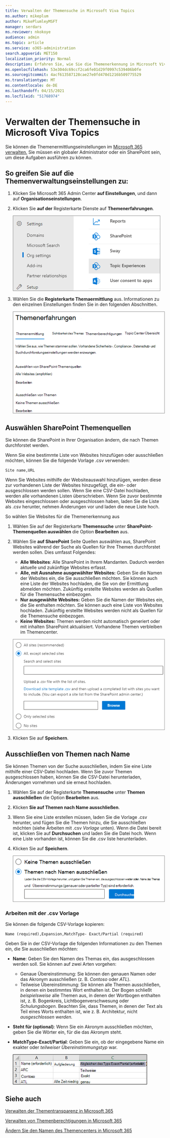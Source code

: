 ```yaml
---
title: Verwalten der Themensuche in Microsoft Viva Topics
ms.author: mikeplum
author: MikePlumleyMSFT
manager: serdars
ms.reviewer: nkokoye
audience: admin
ms.topic: article
ms.service: o365-administration
search.appverid: MET150
localization_priority: Normal
description: Erfahren Sie, wie Sie die Themenerkennung in Microsoft Viva Topics verwalten.
ms.openlocfilehash: 53e304dc69ccf2ca6fe01d29f0997c539406b0fe
ms.sourcegitcommit: 4acf613587128cae27e0fd470d1216b509775529
ms.translationtype: MT
ms.contentlocale: de-DE
ms.lasthandoff: 04/15/2021
ms.locfileid: "51768974"
---
```

# <a name="manage-topic-discovery-in-microsoft-viva-topics"></a>Verwalten der Themensuche in Microsoft Viva Topics

Sie können die Themenermittlungseinstellungen im [Microsoft 365 verwalten.](https://admin.microsoft.com) Sie müssen ein globaler Administrator oder ein SharePoint sein, um diese Aufgaben ausführen zu können.

## <a name="to-access-topics-management-settings"></a>So greifen Sie auf die Themenverwaltungseinstellungen zu:

1. Klicken Sie Microsoft 365 Admin Center **auf Einstellungen**, und dann auf **Organisationseinstellungen**.
2. Klicken Sie **auf der** Registerkarte Dienste auf **Themenerfahrungen**.

    ![Verbinden personen zum Wissen](../media/admin-org-knowledge-options-completed.png) 

3. Wählen Sie die **Registerkarte Themaermittlung** aus. Informationen zu den einzelnen Einstellungen finden Sie in den folgenden Abschnitten.

    ![knowledge-network-settings](../media/knowledge-network-settings-topic-discovery.png) 

## <a name="select-sharepoint-topic-sources"></a>Auswählen SharePoint Themenquellen

Sie können die SharePoint in Ihrer Organisation ändern, die nach Themen durchforstet werden.

Wenn Sie eine bestimmte Liste von Websites hinzufügen oder ausschließen möchten, können Sie die folgende Vorlage .csv verwenden:

``` csv
Site name,URL
```

Wenn Sie Websites mithilfe der Websiteauswahl hinzufügen, werden diese zur vorhandenen Liste der Websites hinzugefügt, die ein- oder ausgeschlossen werden sollen. Wenn Sie eine CSV-Datei hochladen, werden alle vorhandenen Listen überschrieben. Wenn Sie zuvor bestimmte Websites eingeschlossen oder ausgeschlossen haben, laden Sie die Liste als .csv herunter, nehmen Änderungen vor und laden die neue Liste hoch.

So wählen Sie Websites für die Themenerkennung aus

1. Wählen Sie auf der Registerkarte **Themensuche** unter **SharePoint-Themenquellen auswählen** die Option **Bearbeiten** aus.
2. Wählen Sie **auf SharePoint** Seite Quellen auswählen aus, SharePoint Websites während der Suche als Quellen für Ihre Themen durchforstet werden sollen. Dies umfasst Folgendes:
    - **Alle Websites**: Alle SharePoint in Ihrem Mandanten. Dadurch werden aktuelle und zukünftige Websites erfasst.
    - **Alle, mit Ausnahme ausgewählter Websites:** Geben Sie die Namen der Websites ein, die Sie ausschließen möchten.  Sie können auch eine Liste der Websites hochladen, die Sie von der Ermittlung abmelden möchten. Zukünftig erstellte Websites werden als Quellen für die Themensuche einbezogen. 
    - **Nur ausgewählte Websites:** Geben Sie die Namen der Websites ein, die Sie enthalten möchten. Sie können auch eine Liste von Websites hochladen. Zukünftig erstellte Websites werden nicht als Quellen für die Themensuche einbezogen.
    - **Keine Websites:** Themen werden nicht automatisch generiert oder mit inhalten SharePoint aktualisiert. Vorhandene Themen verbleiben im Themencenter.

    ![Screenshot der SharePoint der Benutzeroberfläche von Themenquellen](../media/k-manage-select-topic-source.png)
   
3. Klicken Sie auf **Speichern**.

## <a name="exclude-topics-by-name"></a>Ausschließen von Themen nach Name

Sie können Themen von der Suche ausschließen, indem Sie eine Liste mithilfe einer CSV-Datei hochladen. Wenn Sie zuvor Themen ausgeschlossen haben, können Sie die CSV-Datei herunterladen, Änderungen vornehmen und sie erneut hochladen.

1. Wählen Sie auf der Registerkarte **Themensuche** unter **Themen ausschließen** die Option **Bearbeiten** aus.
2. Klicken **Sie auf Themen nach Name ausschließen**.
3. Wenn Sie eine Liste erstellen müssen, laden Sie die Vorlage .csv herunter, und fügen Sie die Themen hinzu, die Sie ausschließen möchten (siehe Arbeiten mit .csv *Vorlage* unten). Wenn die Datei bereit ist, klicken Sie auf **Durchsuchen** und laden Sie die Datei hoch. Wenn eine Liste vorhanden ist, können Sie die .csv liste herunterladen.
4. Klicken Sie auf **Speichern**.

    ![Screenshot der Benutzeroberfläche für Ausgeschlossene Themen](../media/km-manage-exclude-topics.png)

### <a name="working-with-the-csv-template"></a>Arbeiten mit der .csv Vorlage

Sie können die folgende CSV-Vorlage kopieren:

``` csv
Name (required),Expansion,MatchType- Exact/Partial (required)
```

Geben Sie in der CSV-Vorlage die folgenden Informationen zu den Themen ein, die Sie ausschließen möchten:

- **Name**: Geben Sie den Namen des Themas ein, das ausgeschlossen werden soll. Sie können auf zwei Arten vorgehen:
    - Genaue Übereinstimmung: Sie können den genauen Namen oder das Akronym ausschließen (z. B. *Contoso* oder *ATL*).
    - Teilweise Übereinstimmung: Sie können alle Themen ausschließen, in denen ein bestimmtes Wort enthalten ist.  Der Bogen schließt *beispielsweise* alle Themen  aus, in denen der Wortbogen enthalten ist, z. B. Bogenkreis, Lichtbogenverschwesung oder *Schulungsbogen.*  Beachten Sie, dass Themen, in denen der Text als Teil eines Worts enthalten ist, wie z. B. Architektur, nicht *ausgeschlossen werden.*
- **Steht für (optional)**: Wenn Sie ein Akronym ausschließen möchten, geben Sie die Wörter ein, für die das Akronym steht.
- **MatchType-Exact/Partial**: Geben Sie ein, ob der eingegebene Name ein exakter oder *teilweiser* *Übereinstimmungstyp* war.

    ![Ausschließen von Themen in der CSV-Vorlage](../media/exclude-topics-csv.png) 

## <a name="see-also"></a>Siehe auch

[Verwalten der Thementransparenz in Microsoft 365](topic-experiences-knowledge-rules.md)

[Verwalten von Themenberechtigungen in Microsoft 365](topic-experiences-user-permissions.md)

[Ändern Sie den Namen des Themencenters in Microsoft 365](topic-experiences-administration.md)
